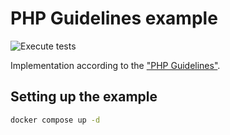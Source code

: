 # PHP Guidelines example

![Execute tests](https://github.com/pvaviloff/php-guidelines-example/actions/workflows/symfony.yml/badge.svg)

Implementation according to the ["PHP Guidelines"](https://github.com/pvaviloff/php-guidelines).

## Setting up the example

```bash 
docker compose up -d
```
